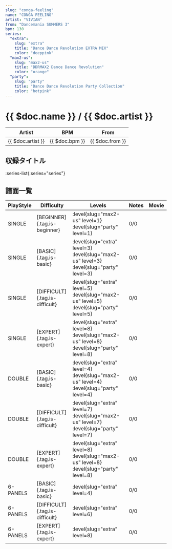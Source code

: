 ```yaml
---
slug: "conga-feeling"
name: "CONGA FEELING"
artist: "VIVIAN"
from: "Dancemania SUMMERS 3"
bpm: 130
series:
  "extra":
    slug: "extra"
    title: "Dance Dance Revolution EXTRA MIX"
    color: "deeppink"
  "max2-us":
    slug: "max2-us"
    title: "DDRMAX2 Dance Dance Revolution"
    color: "orange"
  "party":
    slug: "party"
    title: "Dance Dance Revolution Party Collection"
    color: "hotpink"
---
```


# {{ $doc.name }} / {{ $doc.artist }}

|Artist|BPM|From|
|------|---|----|
|{{ $doc.artist }}|{{ $doc.bpm }}|{{ $doc.from }}|

## 収録タイトル

:series-list{:series="series"}

## 譜面一覧

|PlayStyle|Difficulty|Levels|Notes|Movie|
|---------|----------|------|-----|-----|
|SINGLE|[BEGINNER]{.tag.is-beginner}|:level{slug="max2-us" level=1} :level{slug="party" level=1}|0/0||
|SINGLE|[BASIC]{.tag.is-basic}|:level{slug="extra" level=3} :level{slug="max2-us" level=3} :level{slug="party" level=3}|0/0||
|SINGLE|[DIFFICULT]{.tag.is-difficult}|:level{slug="extra" level=5} :level{slug="max2-us" level=5} :level{slug="party" level=5}|0/0||
|SINGLE|[EXPERT]{.tag.is-expert}|:level{slug="extra" level=8} :level{slug="max2-us" level=8} :level{slug="party" level=8}|0/0||
|DOUBLE|[BASIC]{.tag.is-basic}|:level{slug="extra" level=4} :level{slug="max2-us" level=4} :level{slug="party" level=4}|0/0||
|DOUBLE|[DIFFICULT]{.tag.is-difficult}|:level{slug="extra" level=7} :level{slug="max2-us" level=7} :level{slug="party" level=7}|0/0||
|DOUBLE|[EXPERT]{.tag.is-expert}|:level{slug="extra" level=8} :level{slug="max2-us" level=8} :level{slug="party" level=8}|0/0||
|6-PANELS|[BASIC]{.tag.is-basic}|:level{slug="extra" level=4}|0/0||
|6-PANELS|[DIFFICULT]{.tag.is-difficult}|:level{slug="extra" level=6}|0/0||
|6-PANELS|[EXPERT]{.tag.is-expert}|:level{slug="extra" level=8}|0/0||
